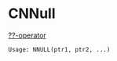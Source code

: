 # CNNull
[??-operator](https://en.wikipedia.org/wiki/Null_coalescing_operator)

`
Usage: NNULL(ptr1, ptr2, ...)
`
